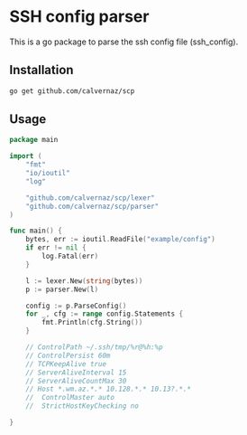 # SSH config parser

This is a go package to parse the ssh config file (ssh_config).

## Installation

```bash
go get github.com/calvernaz/scp
```

## Usage 
[embedmd]:# (example/example.go)
```go
package main

import (
	"fmt"
	"io/ioutil"
	"log"

	"github.com/calvernaz/scp/lexer"
	"github.com/calvernaz/scp/parser"
)

func main() {
	bytes, err := ioutil.ReadFile("example/config")
	if err != nil {
		log.Fatal(err)
	}

	l := lexer.New(string(bytes))
	p := parser.New(l)

	config := p.ParseConfig()
	for _, cfg := range config.Statements {
		fmt.Println(cfg.String())
	}

	// ControlPath ~/.ssh/tmp/%r@%h:%p
	// ControlPersist 60m
	// TCPKeepAlive true
	// ServerAliveInterval 15
	// ServerAliveCountMax 30
	// Host *.wm.az.*.* 10.128.*.* 10.13?.*.*
	//  ControlMaster auto
	//  StrictHostKeyChecking no

}
```
